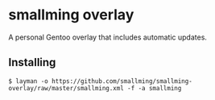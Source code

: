 # smallming overlay

A personal Gentoo overlay that includes automatic updates.

## Installing

```
$ layman -o https://github.com/smallming/smallming-overlay/raw/master/smallming.xml -f -a smallming
```
